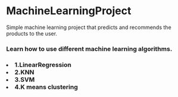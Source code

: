 # MachineLearningProject
Simple machine learning project that predicts and recommends the products to the user.
<h3>Learn how to use different machine learning algorithms.<h3>
<li>1.LinearRegression</li>
<li>2.KNN</li>
<li>3.SVM</li>
<li>4.K means clustering</li>

